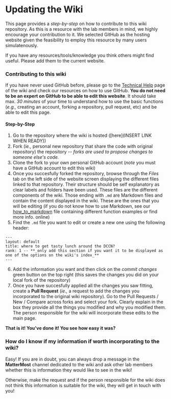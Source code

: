 # Updating the Wiki

This page provides a _step-by-step_ on how to contribute to this wiki repository. 
As this is a resource with the lab members in mind, we highly encourage your contribution to it. We selected GitHub as the hosting website given the feasibility to employ this resource by many users simulatenously. 

If you have any resources/tools/knowledge you think others might find useful. Please add them to the current website. 

### Contributing to this wiki

If you have never used GitHub before, please go to the [Technical Help](./technical_help) page of the wiki and check our resources on how to use GitHub. **You do not need to be an expert on GitHub to be able to edit this website**. It should take max. _30 minutes_ of your time to understand how to use the basic functions (_e.g.,_ creating an account, forking a repository, pull request, etc) and be able to edit this page. 

#### Step-by-Step 

1. Go to the repository where the wiki is hosted ([here](INSERT LINK WHEN READY))
2. Fork (_ie.,_ personal new repository that share the code with original repository) the repository -- _forks are used to propose changes to someone else's code._
3. Clone the fork to your own personal GitHub account (_note_ you must have a GitHub account to edit this wiki)
4. Once you succesfully forked the repository, browse through the _Files_ tab on the left side of the website screen displaying the different files linked to that repository. Their structure should be self explanatory as clear labels and folders have been used. These files are the different components of the wiki. Those ending with `.md` are Markdown files and contain the content displayed in the wiki. These are the ones that you will be editing (if you do not know how to use Markdown, see our [how_to_markdown](./how_to_markdown.md) file containing different function examples or find more info. online) 
5. Find the `.md` file you want to edit or create a new one using the following header:
```
--- 
layout: default
title: where to get tasty lunch around the DCCN?
rank: 1 -- **_only add this section if you want it to be displayed as one of the options on the wiki's index_**
---
```
6. Add the information you want and then click on the _commit changes_ green button on the top right (this saves the changes you did on your local fork of the repository)
7. Once you have succesfully applied all the changes you saw fitting, create a **Pull Request** (_ie.,_ a request to add the changes you incorporated to the original wiki repository). Go to the Pull Requests / New / Compare across forks and select your fork. Clearly explain in the box they provide all the things you modified and why you modified them. The person responsible for the wiki will incorporate these edits to the main page.

**That is it! You've done it! You see how easy it was?**


### How do I know if my information if worth incorporating to the wiki?

Easy! If you are in doubt, you can always drop a message in the **MatterMost** channel dedicated to the wiki and ask other lab members whether this is information they would like to see in the wiki!

Otherwise, make the request and if the person responsible for the wiki does not think this information is suitable for the wiki, they will get in touch with you! 
